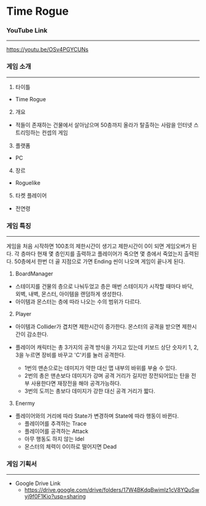 # Time Rogue
### YouTube Link
--------------------
 https://youtu.be/OSv4PGYCUNs


### 게임 소개
--------------------
1. 타이틀
  * Time Rogue

2. 개요
  * 적들이 존재하는 건물에서 살아남으며 50층까지 올라가 탈출하는 사람을 인터넷 스트리밍하는 컨셉의 게임

3. 플랫폼
  * PC

4. 장르
  * Roguelike

5. 타켓 플레이어
  * 전연령

### 게임 특징
--------------------
게임을 처음 시작하면 100초의 제한시간이 생기고 제한시간이 0이 되면 게임오버가 된다.
각 층마다 현재 몇 층인지를 출력하고 플레이어가 죽으면 몇 층에서 죽었는지 출력된다.
50층에서 한번 더 골 지점으로 가면 Ending 씬이 나오며 게임이 끝나게 된다.
  
1. BoardManager
  * 스테이지를 건물의 층으로 나눠두었고 층은 매번 스테이지가 시작할 때마다 바닥, 외벽, 내벽, 몬스터, 아이템을 랜덤하게 생성한다.  
  * 아이템과 몬스터는 층에 따라 나오는 수의 범위가 다르다.
  
2. Player
  * 아이템과 Collider가 겹치면 제한시간이 증가한다. 몬스터의 공격을 받으면 제한시간이 감소한다.
  
  * 플레이어 캐릭터는 총 3가지의 공격 방식을 가지고 있는데 키보드 상단 숫자키 1, 2, 3을 누르면 장비를 바꾸고 'C'키를 눌러 공격한다.
    - 1번의 맨손으로는 데미지가 약한 대신 맵 내부의 바위를 부술 수 있다.
    - 2번의 총은 맨손보다 데미지가 강며 공격 거리가 길지만 장전되어있는 탄을 전부 사용한다면 재장전을 해야 공격가능하다.
    - 3번의 도끼는 총보다 데미지가 강한 대신 공격 거리가 짧다.

3. Enermy
  * 플레이어와의 거리에 따라 State가 변경하며 State에 따라 행동이 바뀐다.
    - 플레이어를 추격하는 Trace
    - 플레이어를 공격하는 Attack
    - 아무 행동도 하지 않는 Idel
    - 몬스터의 체력이 0이하로 떨어지면 Dead


### 게임 기획서
-------------------
 * Google Drive Link
   - https://drive.google.com/drive/folders/17W4BKdqBwimlz1cV8YQuSwyj9f0F1Kio?usp=sharing
  
